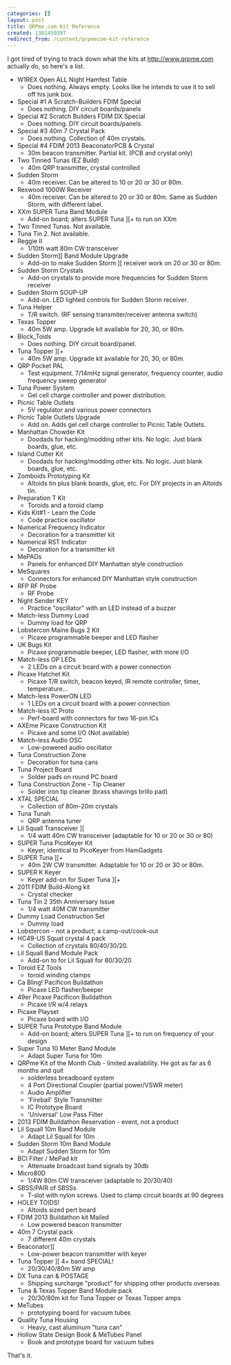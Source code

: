 ```yaml
---
categories: []
layout: post
title: QRPme.com Kit Reference
created: 1381459397
redirect_from: /content/qrpmecom-kit-reference
---
```

I got tired of trying to track down what the kits at http://www.qrpme.com actually do, so here's a list.

* W1REX Open ALL Night Hamfest Table
	* Does nothing.  Always empty.  Looks like he intends to use it to sell off his junk box.
* Special #1 A Scratch-Builders FDIM Special
	* Does nothing. DIY circuit boards/panels
* Special #2 Scratch Builders FDIM DX Special
	* Does nothing. DIY circuit boards/panels
* Special #3 40m 7 Crystal Pack
    * Does nothing.  Collection of 40m crystals.
* Special #4 FDIM 2013 BeaconatorPCB & Crystal
    * 30m beacon transmitter.  Partial kit. (PCB and crystal only)
* Two Tinned Tunas (EZ Build)
    * 40m QRP transmitter, crystal controlled
* Sudden Storm
    * 40m receiver. Can be altered to 10 or 20 or 30 or 80m.
* Rexwood 1000W Receiver
    * 40m receiver. Can be altered to 20 or 30 or 80m. Same as Sudden Storm, with different label.
*  XXm SUPER Tuna Band Module
    *  Add-on board; alters SUPER Tuna ][+ to run on XXm
* Two Tinned Tunas. Not available.
* Tuna Tin 2.  Not available.
* Reggie II
    * 1/10th watt 80m CW transceiver
* Sudden Storm][ Band Module Upgrade
    * Add-on to make Sudden Storm ][ receiver work on 20 or 30 or 80m.
* Sudden Storm Crystals
    * Add-on crystals to provide more frequencies for Sudden Storm receiver
* Sudden Storm SOUP-UP
    * Add-on.  LED lighted controls for Sudden Storm receiver.
* Tuna Helper
    * T/R switch. (RF sensing transmiter/receiver antenna switch)
* Texas Topper
    * 40m 5W amp.  Upgrade kit available for 20, 30, or 80m.
* Block_Toids
    * Does nothing.  DIY circuit board/panel.
* Tuna Topper ][+
    * 40m 5W amp.  Upgrade kit available for 20, 30, or 80m.
* QRP Pocket PAL
    * Test equipment.  7/14mHz signal generator, frequency counter, audio frequency sweep generator
* Tuna Power System
    * Gel cell charge controller and power distribution. 
* Picnic Table Outlets
    * 5V regulator and various power connectors
* Picnic Table Outlets Upgrade
    * Add on.  Adds gel cell charge controller to Picnic Table Outlets.
* Manhattan Chowder Kit
    * Doodads for hacking/modding other kits.  No logic.  Just blank boards, glue, etc.
* Island Cutter Kit
    * Doodads for hacking/modding other kits.  No logic.  Just blank boards, glue, etc.
* Zomboids Prototyping Kit
    * Altoids tin plus blank boards, glue, etc. For DIY projects in an Altoids tin.
* Preparation T Kit
    * Toroids and a toroid clamp
* Kids Kit#1 - Learn the Code
    * Code practice oscillator
* Numerical Frequency Indicator
    * Decoration for a transmitter kit
* Numerical RST Indicator
    * Decoration for a transmitter kit
* MePADs
    * Panels for enhanced DIY Manhattan style construction
* MeSquares
    * Connectors for enhanced DIY Manhattan style construction
* RFP RF Probe
    * RF Probe
* Night Sender KEY
    * Practice "oscillator" with an LED instead of a buzzer
* Match-less Dummy Load
    * Dummy load for QRP
* Lobstercon Maine Bugs 2 Kit
    * Picaxe programmable beeper and LED flasher
* UK Bugs Kit
    * Picaxe programmable beeper, LED flasher, with more I/O
* Match-less OP LEDs
    * 2 LEDs on a circuit board with a power connection
* Picaxe Hatchet Kit
    * Picaxe T/R switch, beacon keyed, IR remote controller, timer, temperature…
* Match-less PowerON LED
    * 1 LEDs on a circuit board with a power connection
* Match-less IC Proto
    * Perf-board with connectors for two 16-pin ICs
* AXEme Picaxe Construction Kit
    * Picaxe and some I/O (Not available)
* Match-less Audio OSC
    * Low-powered audio oscillator
* Tuna Construction Zone
    * Decoration for tuna cans
* Tuna Project Board
    * Solder pads on round PC board
* Tuna Construction Zone - Tip Cleaner
    * Solder iron tip cleaner (brass shavings brillo pad)
* XTAL SPECIAL
    * Collection of 80m-20m crystals
* Tuna Tunah
    * QRP antenna tuner
* Lil Squall Transceiver ][
    * 1/4 watt 40m CW transceiver (adaptable for 10 or 20 or 30 or 80)
* SUPER Tuna PicoKeyer Kit
    * Keyer, identical to PicoKeyer from HamGadgets
* SUPER Tuna ][+
    * 40m 2W CW transmitter. Adaptable for 10 or 20 or 30 or 80m.
* SUPER K Keyer
    * Keyer add-on for Super Tuna ][+
* 2011 FDIM Build-Along kit
    * Crystal checker
* Tuna Tin 2 35th Anniversary Issue
    * 1/4 watt 40M CW transmitter
* Dummy Load Construction Set
    * Dummy load
* Lobstercon - not a product; a camp-out/cook-out
* HC49-US Squat crystal 4 pack
    * Collection of crystals 80/40/30/20.
* Lil Squall Band Module Pack
    * Add-on to for Lil Squall for 80/30/20
* Toroid EZ Tools
    * toroid winding clamps
* Ca Bling! Pacificon Buildathon
    * Picaxe LED flasher/beeper
* 49er Picaxe Pacificon Buildathon
    * Picaxe I/R w/4 relays
* Picaxe Playset
    * Picaxe board with I/O
* SUPER Tuna Prototype Band Module
    *  Add-on board; alters SUPER Tuna ][+ to run on frequency of your design
* Super Tuna 10 Meter Band Module
    * Adapt Super Tuna for 10m
* QRPme Kit of the Month Club - limited availability. He got as far as 6 months and quit
    * solderless breadboard system
    * 4 Port Directional Coupler (partial power/VSWR meter)
    * Audio Amplifier
    * 'Fireball' Style Transmitter
    * IC Prototype Board
    * 'Universal' Low Pass Filter
* 2013 FDIM Buildathon Reservation - event, not a product
* Lil Squall 10m Band Module
    * Adapt Lil Squall for 10m
* Sudden Storm 10m Band Module
    * Adapt Sudden Storm for 10m
* BCI Filter / MePad kit
    * Attenuate broadcast band signals by 30db
* Micro80D
    * 1/4W 80m CW transceiver (adaptable to 20/30/40)
*  SBSS/PAIR of SBSSs
    * T-slot with nylon screws.  Used to clamp circuit boards at 90 degrees
* HOLEY TOIDS!
    * Altoids sized pert board
* FDIM 2013 Buildathon kit Mailed
    * Low powered beacon transmitter 
* 40m 7 Crystal pack
    * 7 different 40m crystals
* Beaconator][
    * Low-power beacon transmitter with keyer
* Tuna Topper ][ 4+ band SPECIAL!
    * 20/30/40/80m 5W amp
* DX Tuna can & POSTAGE
    * Shipping surcharge "product" for shipping other products overseas
* Tuna & Texas Topper Band Module pack
    * 20/30/80m kit for Tuna Topper or Texas Topper amps
* MeTubes
    * prototyping board for vacuum tubes
* Quality Tuna Housing
    * Heavy, cast aluminum "tuna can"
* Hollow State Design Book & MeTubes Panel
    * Book and prototype board for vacuum tubes

That's it.
 
